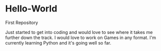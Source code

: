 # Hello-World
First Repository

Just started to get into coding and would love to see where
it takes me further down the track.
I would love to work on Games in any format.
I'm currently learning Python and it's going well so far.
